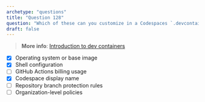 ```yaml
---
archetype: "questions"  
title: "Question 128"  
question: "Which of these can you customize in a Codespaces `.devcontainer/devcontainer.json` configuration file? (Choose three.)"  
draft: false  
---
```


> **More info**: [Introduction to dev containers](https://docs.github.com/en/codespaces/setting-up-your-project-for-codespaces/adding-a-dev-container-configuration/introduction-to-dev-containers)

- [x] Operating system or base image  
- [x] Shell configuration  
- [ ] GitHub Actions billing usage  
- [x] Codespace display name  
- [ ] Repository branch protection rules  
- [ ] Organization-level policies  
